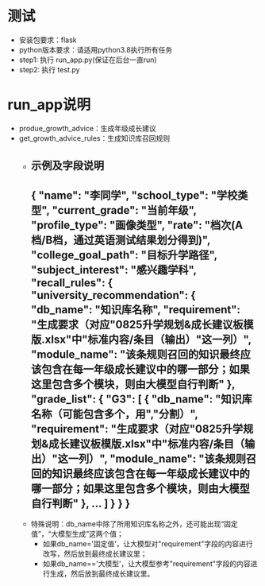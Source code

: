 # 测试
- 安装包要求：flask
- python版本要求：请适用python3.8执行所有任务
- step1: 执行 run_app.py(保证在后台一直run)
- step2: 执行 test.py

# run_app说明
- produe_growth_advice：生成年级成长建议
- get_growth_advice_rules：生成知识库召回规则
  - 示例及字段说明
    ---
    {
        "name": "李同学",
        "school_type": "学校类型",
        "current_grade": "当前年级",
        "profile_type": "画像类型",
        "rate": "档次(A档/B档，通过英语测试结果划分得到)",
        "college_goal_path": "目标升学路径",
        "subject_interest": "感兴趣学科",
        "recall_rules": {
            "university_recommendation": {
                "db_name": "知识库名称",
                "requirement": "生成要求（对应"0825升学规划&成长建议板模版.xlsx"中"标准内容/条目（输出）"这一列）",
                "module_name": "该条规则召回的知识最终应该包含在每一年级成长建议中的哪一部分；如果这里包含多个模块，则由大模型自行判断"
            },
            "grade_list": {
                "G3": [
                    {
                        "db_name": "知识库名称（可能包含多个，用","分割）",
                        "requirement": "生成要求（对应"0825升学规划&成长建议板模版.xlsx"中"标准内容/条目（输出）"这一列）",
                        "module_name": "该条规则召回的知识最终应该包含在每一年级成长建议中的哪一部分；如果这里包含多个模块，则由大模型自行判断"
                    },
                    ...
                ]
            }
        }
    }
    ---
  - 特殊说明：db_name中除了所用知识库名称之外，还可能出现“固定值”，“大模型生成”这两个值；
    - 如果db_name='固定值'，让大模型对"requirement"字段的内容进行改写，然后放到最终成长建议里；
    - 如果db_name=='大模型'，让大模型参考"requirement"字段的内容进行生成，然后放到最终成长建议里。
